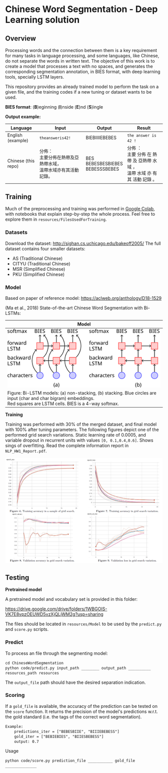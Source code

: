 # Chinese Word Segmentation -  Deep Learning solution

## Overview

Processing words and the connection between them is a key requirement for many tasks in language processing, and some languages, like Chinese, do not separate the words in written text. The objective of this work is to create a model that processes a text with no spaces, and generates the corresponding segmentation annotation, in BIES format, with deep learning tools, specially LSTM layers.

This repository provides an already trained model to perform the task on a given file, and the training codes if a new tuning or dataset wants to be used. 

**BIES format**: (**B**)eginning (**I**)nside (**E**)nd (**S**)ingle

**Output example:**

| Language            | Input                                                        | Output                                  | Result                                                       |
| ------------------- | ------------------------------------------------------------ | --------------------------------------- | ------------------------------------------------------------ |
| English (example)   | `theansweris42!`                                             | BIEBIIIIEBEBES                          | `the answer is 42 !`                                         |
| Chinese (this repo) | 分佈：<br/>主要分佈在熱帶及亞熱帶水域，<br/>溫帶水域亦有其活動記錄。 | BES<br/>BEBESBESBIEBES<br/>BEBESSSBEBES | 分佈 ：<br/>主要 分佈 在 熱帶 及 亞熱帶 水域 ，<br/>溫帶 水域 亦 有 其 活動 記錄 。 |

## Training

Much of the preprocessing and training was performed in [Google Colab](https://colab.research.google.com/), with notebooks that explain step-by-step the whole process. Feel free to explore them in `resources/FilesUsedForTraining`.

### Datasets

Download the dataset: http://sighan.cs.uchicago.edu/bakeoff2005/
The full dataset contains four smaller datasets:

* AS (Traditional Chinese)
* CITYU (Traditional Chinese)
* MSR (Simplified Chinese)
* PKU (Simplified Chinese)

### Model

Based on paper of reference model: https://aclweb.org/anthology/D18-1529

(Ma et al., 2018) State-of-the-art Chinese Word Segmentation with Bi-LSTMs:

| Model                                                        |
| ------------------------------------------------------------ |
| <img src="media/model.svg" alt="model" width=800px />        |
| Figure: Bi-LSTM models: (a) non-stacking, (b) stacking. Blue circles are input (char and char bigram) embeddings. <br />Red squares are LSTM cells. BIES is a 4-way softmax. |

**Training**

Training was performed with 30% of the merged dataset, and final model with 100% after tuning parameters. The following figures depict one of the performed grid search variations. Static learning rate of 0.0005, and variable dropout in recurrent units with values `[0, 0.1,0.4,0.6]`. Shows sings of overfitting. Read the complete information report in `NLP_HW1_Report.pdf`.

![image-20210110164259523](media/image-trainings.png)

## Testing

**Pretrained model**


A pretrained model and vocabulary set is provided in this folder:

https://drive.google.com/drive/folders/1WBGOIS-VK7E8vpzOEUWD5vzXjQLjWM2g?usp=sharing

The files should be located in `resources/Model` to be used by the `predict.py` and `score.py` scripts.

### Predict

To process an file through the segmenting model:

```
cd ChineseWordSegmentation
python code/predict.py input_path ________ output_path __________ resources_path resources
```

The `output_file` path should have the desired separation indication. 

### Scoring

If a `gold_file` is available, the accuracy of the prediction can be tested on the `score` function. It returns the precision of the model's predictions w.r.t. the gold standard (i.e. the tags of the correct word segmentation).

```
Example:
    predictions_iter = ["BEBESBIIE", "BIIIEBEBESS"]
    gold_iter = ["BEBIEBIES", "BIIESBEBESS"]
    output: 0.7
```

Usage

````
python code/score.py prediction_file ___________ gold_file ______________
````


